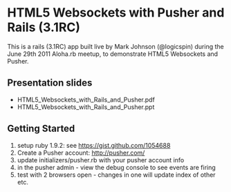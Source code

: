 # HTML5 Websockets with Pusher and Rails (3.1RC)

This is a rails (3.1RC) app built live by Mark Johnson (@logicspin) during the 
June 29th 2011 Aloha.rb meetup, to demonstrate HTML5 Websockets and Pusher.

## Presentation slides

* HTML5_Websockets_with_Rails_and_Pusher.pdf
* HTML5_Websockets_with_Rails_and_Pusher.ppt

## Getting Started

1. setup ruby 1.9.2: see https://gist.github.com/1054688
2. Create a Pusher account: http://pusher.com/
3. update initializers/pusher.rb with your pusher account info 
4. in the pusher admin - view the debug console to see events are firing
5. test with 2 browsers open - changes in one will update index of other etc.

